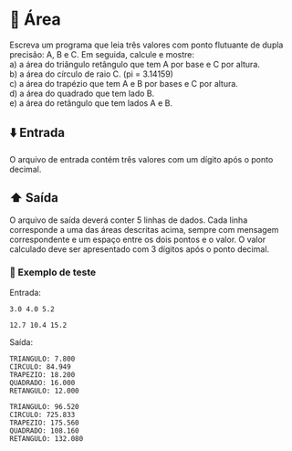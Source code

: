 # :pencil: Área

Escreva um programa que leia três valores com ponto flutuante de dupla precisão: A, B e C. Em seguida, calcule e mostre: <br>
a) a área do triângulo retângulo que tem A por base e C por altura. <br>
b) a área do círculo de raio C. (pi = 3.14159) <br>
c) a área do trapézio que tem A e B por bases e C por altura. <br>
d) a área do quadrado que tem lado B. <br>
e) a área do retângulo que tem lados A e B.

## :arrow_down: Entrada

O arquivo de entrada contém três valores com um dígito após o ponto decimal.

## :arrow_up: Saída

O arquivo de saída deverá conter 5 linhas de dados. Cada linha corresponde a uma das áreas descritas acima, sempre com mensagem correspondente e um espaço entre os dois pontos e o valor. O valor calculado deve ser apresentado com 3 dígitos após o ponto decimal.

### :test_tube: Exemplo de teste

Entrada:

```
3.0 4.0 5.2
```

```
12.7 10.4 15.2
```

Saída:

```
TRIANGULO: 7.800
CIRCULO: 84.949
TRAPEZIO: 18.200
QUADRADO: 16.000
RETANGULO: 12.000
```

```
TRIANGULO: 96.520
CIRCULO: 725.833
TRAPEZIO: 175.560
QUADRADO: 108.160
RETANGULO: 132.080
```
